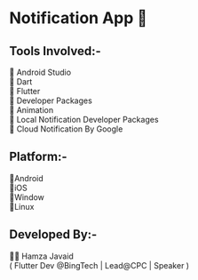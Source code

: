 # Notification App 📌  

## Tools Involved:-  

 💫 Android Studio  
 💫 Dart  
 💫 Flutter   
 💫 Developer Packages  
 💫 Animation  
 💫 Local Notification Developer Packages   
 💫 Cloud Notification By Google 
  
## Platform:-  
  
 🌟Android  
 🌟iOS  
 🌟Window  
 🌟Linux  
  
## Developed By:-  
 👨‍💻 Hamza Javaid     
   ( Flutter Dev @BingTech | Lead@CPC | Speaker )     
